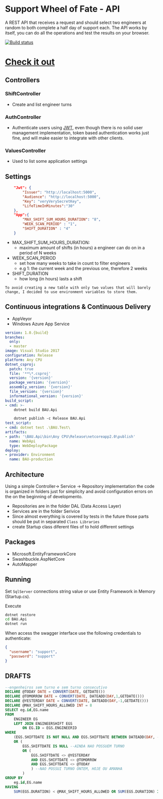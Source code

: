 # Support Wheel of Fate - API

A REST API that receives a request and should select two engineers at random to both complete a half day of support each. The API works by itself, you can do all the operations and test the results on your browser.

[![Build status](https://ci.appveyor.com/api/projects/status/517lk04q410q7kyf?svg=true)](https://ci.appveyor.com/project/italopessoa/support-wheel-of-fate)
# [Check it out ](http://swfbau.azurewebsites.net/swagger)

## Controllers
### ShiftController 
- Create and list engineer turns

### AuthController
- Authenticate users using [JWT](https://jwt.io), even though there is no solid user management implementation, token based authentication works just fine, and will make easier to integrate with other clients.

### ValuesController
- Used to list some application settings

## Settings
```json
    "Jwt": {
        "Issuer": "http://localhost:5000",
        "Audience": "http://localhost:5000",
        "Key": "veryVerySecretKey",
        "LifeTimeInMinutes":"30"
    },
    "App":{
        "MAX_SHIFT_SUM_HOURS_DURATION": "8",
        "WEEK_SCAN_PERIOD" : "1",
        "SHIFT_DURATION" : "4"
    }
```
- MAX_SHIFT_SUM_HOURS_DURATION: 
    - maximum amount of shifts (in hours) a engineer can do on in a period of N weeks
- WEEK_SCAN_PERIOD
    - set how many weeks to take in count to filter engineers
    - e.g 1: the current week and the previous one, therefore 2 weeks
 - SHIFT_DURATION
    - how long (in hours) lasts a shift
    
`To avoid creating a new table with only two values that will barely change, I decided to use environment variables to store them.`

## Continuous integrations & Continuous Delivery
- AppVeyor
- Windows Azure App Service

```yaml
version: 1.0.{build}
branches:
  only:
  - master
image: Visual Studio 2017
configuration: Release
platform: Any CPU
dotnet_csproj:
  patch: true
  file: '**\*.csproj'
  version: '{version}'
  package_version: '{version}'
  assembly_version: '{version}'
  file_version: '{version}'
  informational_version: '{version}'
build_script:
- cmd: >-
    dotnet build BAU.Api

    dotnet publish -c Release BAU.Api
test_script:
- cmd: dotnet test .\BAU.Test\
artifacts:
- path: '\BAU.Api\bin\Any CPU\Release\netcoreapp2.0\publish'
  name: WebApi
  type: WebDeployPackage
deploy:
- provider: Environment
  name: BAU-production
```
## Architecture

Using a simple Controller-> Service -> Repository implementation the code is organized in folders just for simplicity and avoid configuration errors on the on the beginning of developmento. 
- Repositories are in the folder DAL (Data Access Layer)
- Services are in the folder Serivice
- Since almost everything is covered by tests in the future those parts should be put in separated `Class Libraries`
- create  Startup class diferent files of to hold different settings

## Packages
- Microsoft.EntityFrameworkCore
- Swashbuckle.AspNetCore
- AutoMapper

## Running
Set `SqlServer` connections string value or use Entity Framework in Memory (Startup.cs).

Execute

```cmd
dotnet restore
cd BAU.Api
dotnet run
```
When access the swagger interface use the following credentials to authenticate:
```json
{
  "username": "support",
  "password": "support"
}
```
## DRAFTS
```sql
--engenheiros sem turno e sem turno consecutivo
DECLARE @TODAY DATE = CONVERT(DATE, GETDATE())
DECLARE @TOMORROW DATE = CONVERT(DATE, DATEADD(DAY,1,GETDATE()))
DECLARE @YESTERDAY DATE = CONVERT(DATE, DATEADD(DAY,-1,GETDATE()))
DECLARE @MAX_SHIFT_HOURS_ALLOWED INT = 8
SELECT eg.id,EG.name
FROM 
	ENGINEER EG 
	LEFT JOIN ENGINEERSHIFT EGS 
		ON EG.ID = EGS.ENGINEERID
WHERE 
	(EGS.SHIFTDATE IS NOT NULL AND EGS.SHIFTDATE BETWEEN DATEADD(DAY, -13, @TODAY) AND @TODAY)
	OR (
		EGS.SHIFTDATE IS NULL --AINDA NAO POSSUEM TURNO
		OR (
			EGS.SHIFTDATE <> @YESTERDAY 
			AND EGS.SHIFTDATE <> @TOMORROW
			AND EGS.SHIFTDATE <> @TODAY
			) --NAO POSSUI TURNO ONTEM, HOJE OU AMANHA
		)
GROUP BY 
	eg.id,EG.name
HAVING 
	SUM(EGS.DURATION) < @MAX_SHIFT_HOURS_ALLOWED OR SUM(EGS.DURATION) IS NULL
``` 
